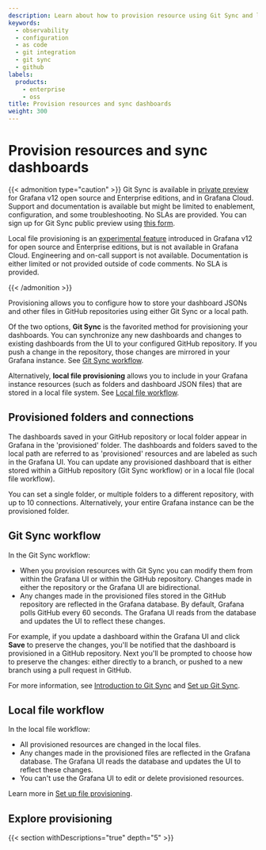 ```yaml
---
description: Learn about how to provision resource using Git Sync and local file provisioning administration.
keywords:
  - observability
  - configuration
  - as code
  - git integration
  - git sync
  - github
labels:
  products:
    - enterprise
    - oss
title: Provision resources and sync dashboards
weight: 300
---
```


# Provision resources and sync dashboards

{{< admonition type="caution" >}}
Git Sync is available in [private preview](https://grafana.com/docs/release-life-cycle/) for Grafana v12 open source and Enterprise editions, and in Grafana Cloud. Support and documentation is available but might be limited to enablement, configuration, and some troubleshooting. No SLAs are provided. You can sign up for Git Sync public preview using [this form](https://forms.gle/WKkR3EVMcbqsNnkD9).

Local file provisioning is an [experimental feature](https://grafana.com/docs/release-life-cycle/) introduced in Grafana v12 for open source and Enterprise editions, but is not available in Grafana Cloud. Engineering and on-call support is not available. Documentation is either limited or not provided outside of code comments. No SLA is provided.

{{< /admonition >}}

Provisioning allows you to configure how to store your dashboard JSONs and other files in GitHub repositories using either Git Sync or a local path.

Of the two options, **Git Sync** is the favorited method for provisioning your dashboards. You can synchronize any new dashboards and changes to existing dashboards from the UI to your configured GitHub repository. If you push a change in the repository, those changes are mirrored in your Grafana instance. See [Git Sync workflow](#git-sync-workflow).

Alternatively, **local file provisioning** allows you to include in your Grafana instance resources (such as folders and dashboard JSON files) that are stored in a local file system. See [Local file workflow](#local-file-workflow).

## Provisioned folders and connections

The dashboards saved in your GitHub repository or local folder appear in Grafana in the 'provisioned' folder. The dashboards and folders saved to the local path are referred to as 'provisioned' resources and are labeled as such in the Grafana UI. You can update any provisioned dashboard that is either stored within a GitHub repository (Git Sync workflow) or in a local file (local file workflow).

You can set a single folder, or multiple folders to a different repository, with up to 10 connections. Alternatively, your entire Grafana instance can be the provisioned folder.

## Git Sync workflow

In the Git Sync workflow:

- When you provision resources with Git Sync you can modify them from within the Grafana UI or within the GitHub repository. Changes made in either the repository or the Grafana UI are bidirectional.
- Any changes made in the provisioned files stored in the GitHub repository are reflected in the Grafana database. By default, Grafana polls GitHub every 60 seconds. The Grafana UI reads from the database and updates the UI to reflect these changes.

For example, if you update a dashboard within the Grafana UI and click **Save** to preserve the changes, you'll be notified that the dashboard is provisioned in a GitHub repository. Next you'll be prompted to choose how to preserve the changes: either directly to a branch, or pushed to a new branch using a pull request in GitHub.

For more information, see [Introduction to Git Sync](https://grafana.com/docs/grafana/<GRAFANA_VERSION>/observability-as-code/provision-resources/intro-git-sync) and [Set up Git Sync](https://grafana.com/docs/grafana/<GRAFANA_VERSION>/observability-as-code/provision-resources/git-sync-setup).

## Local file workflow

In the local file workflow:

- All provisioned resources are changed in the local files.
- Any changes made in the provisioned files are reflected in the Grafana database. The Grafana UI reads the database and updates the UI to reflect these changes.
- You can't use the Grafana UI to edit or delete provisioned resources.

Learn more in [Set up file provisioning](https://grafana.com/docs/grafana/<GRAFANA_VERSION>/observability-as-code/provision-resources/file-path-setup/).

## Explore provisioning

{{< section withDescriptions="true" depth="5" >}}
